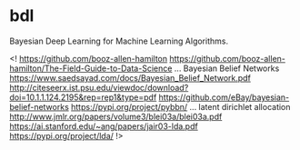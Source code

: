 # bdl
Bayesian Deep Learning for Machine Learning Algorithms.

<! 
https://github.com/booz-allen-hamilton
https://github.com/booz-allen-hamilton/The-Field-Guide-to-Data-Science
...
Bayesian Belief Networks
https://www.saedsayad.com/docs/Bayesian_Belief_Network.pdf
http://citeseerx.ist.psu.edu/viewdoc/download?doi=10.1.1.124.2195&rep=rep1&type=pdf
https://github.com/eBay/bayesian-belief-networks
https://pypi.org/project/pybbn/
...
latent dirichlet allocation
http://www.jmlr.org/papers/volume3/blei03a/blei03a.pdf
https://ai.stanford.edu/~ang/papers/jair03-lda.pdf
https://pypi.org/project/lda/
!>
